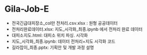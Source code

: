 # Gila-Job-E
- 전국긴급대피장소_col만 전처리.csv.xlsx : 원형 공공데이터
- 전처리완료데이터.xlsx: 지도_시각화_최종.ipynb 에서 전처리 완료 데이터
- 대피소지도.html: 대피소 위치 파싱. 시각화
- 지도_시각화_최종.ipynb: 데이터 전처리+지도 시각화 코드
- 길라잡이_최종.pptx: 기획안 및 개발 과정 설명
